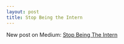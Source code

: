 ```yaml
---
layout: post
title: Stop Being the Intern
---
```


New post on Medium: [Stop Being The Intern](https://medium.com/@leilisms/stop-being-the-intern-31d49c74f167#.t0cb4bxk0)
